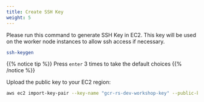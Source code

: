 ```yaml
---
title: Create SSH Key
weight: 5
---
```


Please run this command to generate SSH Key in EC2. This key will be used on the worker node instances to allow ssh access if necessary.

```sh
ssh-keygen
```

{{% notice tip %}}
Press `enter` 3 times to take the default choices
{{% /notice %}}

Upload the public key to your EC2 region:

```sh
aws ec2 import-key-pair --key-name "gcr-rs-dev-workshop-key" --public-key-material file://~/.ssh/id_rsa.pub
```